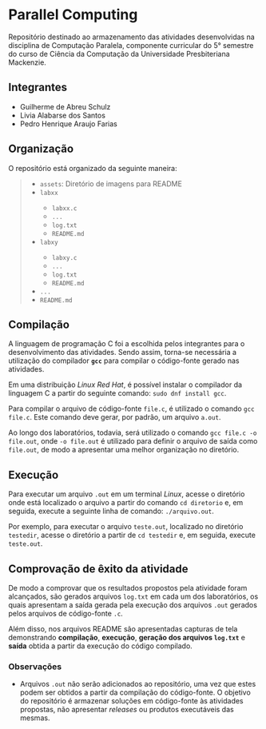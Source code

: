 <h1>Parallel Computing</h1>
<p>Repositório destinado ao armazenamento das atividades desenvolvidas na disciplina de Computação Paralela, componente curricular do 5° semestre do curso de Ciência da Computação da Universidade Presbiteriana Mackenzie.</p>

<h2>Integrantes</h2>
<ul>
  <li>Guilherme de Abreu Schulz </li>
  <li>Livia Alabarse dos Santos</li>
  <li>Pedro Henrique Araujo Farias</li>
</ul>

<h2>Organização</h2>
<p>O repositório está organizado da seguinte maneira:</p>
<blockquote>
  <ul>
    <li><code>assets</code>: Diretório de imagens para README</li>
    <li><code>labxx</code></li>
    <ul>
      <li><code>labxx.c</code></li>
      <li><code>...</code></li>
      <li><code>log.txt</code></li>
      <li><code>README.md</code></li>
    </ul>
    <li><code>labxy</code></li>
    <ul>
      <li><code>labxy.c</code></li>
      <li><code>...</code></li>
      <li><code>log.txt</code></li>
      <li><code>README.md</code></li>
    </ul>
    <li><code>...</code></li>
    <li><code>README.md</code></li>
  </ul>
</blockquote>

<h2>Compilação</h2>
<p>A linguagem de programação C foi a escolhida pelos integrantes para o desenvolvimento das atividades. Sendo assim, torna-se necessária a utilização do compilador <b><code>gcc</code></b> para compilar o código-fonte gerado nas atividades.</p>
<p>Em uma distribuição <i>Linux Red Hat</i>, é possível instalar o compilador da linguagem C a partir do seguinte comando: <code>sudo dnf install gcc</code>.</p>
<p>Para compilar o arquivo de código-fonte <code>file.c</code>, é utilizado o comando <code>gcc file.c</code>. Este comando deve gerar, por padrão, um arquivo <code>a.out</code>.</p>
<p>Ao longo dos laboratórios, todavia, será utilizado o comando <code>gcc file.c -o file.out</code>, onde <code>-o file.out</code> é utilizado para definir o arquivo de saída como <code>file.out</code>, de modo a apresentar uma melhor organização no diretório.</p>

<h2>Execução</h2>
<p>Para executar um arquivo <code>.out</code> em um terminal <i>Linux</i>, acesse o diretório onde está localizado o arquivo a partir do comando <code>cd diretorio</code> e, em seguida, execute a seguinte linha de comando: <code>./arquivo.out</code>.</p>
<p>Por exemplo, para executar o arquivo <code>teste.out</code>, localizado no diretório <code>testedir</code>, acesse o diretório a partir de <code>cd testedir</code> e, em seguida, execute <code>teste.out</code>.</p>

<h2>Comprovação de êxito da atividade</h2>
<p>De modo a comprovar que os resultados propostos pela atividade foram alcançados, são gerados arquivos <code>log.txt</code> em cada um dos laboratórios, os quais apresentam a saída gerada pela execução dos arquivos <code>.out</code> gerados pelos arquivos de código-fonte <code>.c</code>.</p>
<p>Além disso, nos arquivos README são apresentadas capturas de tela demonstrando <b>compilação</b>, <b>execução</b>, <b>geração dos arquivos <code>log.txt</code></b> e <b>saída</b> obtida a partir da execução do código compilado.</p>

<h3>Observações</h3>
<ul>
  <li>Arquivos <code>.out</code> não serão adicionados ao repositório, uma vez que estes podem ser obtidos a partir da compilação do código-fonte. O objetivo do repositório é armazenar soluções em código-fonte às atividades propostas, não apresentar <i>releases</i> ou produtos executáveis das mesmas.</li>
</ul>
